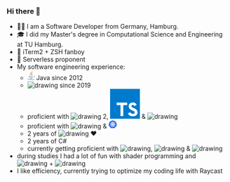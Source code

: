 ### Hi there 👋
- 👨‍💻 I am a Software Developer from Germany, Hamburg.
- 🎓 I did my Master's degree in Computational Science and Engineering at TU Hamburg.
- 🚀 iTerm2 + ZSH fanboy
- 🦾 Serverless proponent
- My software engineering experience:
  - <img src="https://raw.githubusercontent.com/gilbarbara/logos/master/logos/java.svg" alt="drawing" width="16"/> Java since 2012
  - <img src="https://raw.githubusercontent.com/gilbarbara/logos/master/logos/aws.svg" alt="drawing" width="24"/> since 2019
  - proficient with <img src="https://raw.githubusercontent.com/gilbarbara/logos/master/logos/angular.svg" alt="drawing" width="68"/> 2, <img src="https://raw.githubusercontent.com/gilbarbara/logos/master/logos/typescript.svg" alt="drawing" width="68"/> & <img src="https://raw.githubusercontent.com/gilbarbara/logos/master/logos/javascript.svg" alt="drawing" width="20"/>
  - proficient with <img src="https://raw.githubusercontent.com/gilbarbara/logos/master/logos/docker.svg" alt="drawing" width="52"/> & <img src="https://raw.githubusercontent.com/gilbarbara/logos/master/logos/kubernetes.svg" alt="drawing" width="20"/>
  - 2 years of <img src="https://raw.githubusercontent.com/gilbarbara/logos/master/logos/kotlin.svg" alt="drawing" width="52"/> ❤️
  - 2 years of C#
  - currently getting proficient with <img src="https://raw.githubusercontent.com/gilbarbara/logos/master/logos/vue.svg" alt="drawing" width="16"/>, <img src="https://raw.githubusercontent.com/gilbarbara/logos/master/logos/go.svg" alt="drawing" width="16"/> & <img src="https://raw.githubusercontent.com/gilbarbara/logos/master/logos/python.svg" alt="drawing" width="16"/>
 - during studies I had a lot of fun with shader programming and <img src="https://raw.githubusercontent.com/gilbarbara/logos/master/logos/opengl.svg" alt="drawing" width="16"/> + <img src="https://raw.githubusercontent.com/gilbarbara/logos/master/logos/vulkan.svg" alt="drawing" width="16"/>
 - I like efficiency, currently trying to optimize my coding life with Raycast
<!--
**fynnfluegge/fynnfluegge** is a ✨ _special_ ✨ repository because its `README.md` (this file) appears on your GitHub profile.

Here are some ideas to get you started:

- 🔭 I’m currently working on ...
- 🌱 I’m currently learning ...
- 👯 I’m looking to collaborate on ...
- 🤔 I’m looking for help with ...
- 💬 Ask me about ...
- 📫 How to reach me: ...
- 😄 Pronouns: ...
- ⚡ Fun fact: ...
-->
